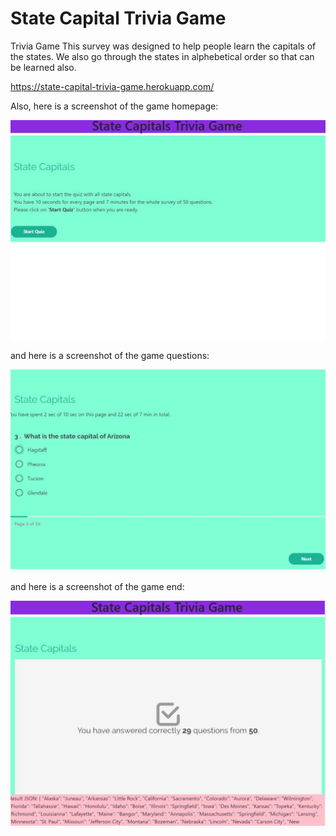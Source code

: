 # State Capital Trivia Game

Trivia Game
This survey was designed to help people learn the capitals of the states. We also go through the states in alphebetical order so that can be learned also.

https://state-capital-trivia-game.herokuapp.com/

Also, here is a screenshot of the game homepage:

![Homepage](./assets/images/gamestart.JPG)

and here is a screenshot of the game questions:

![Homepage](./assets/images/questions.JPG)

and here is a screenshot of the game end:

![Homepage](./assets/images/gameend.JPG)

